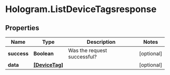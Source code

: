 # Hologram.ListDeviceTagsresponse

## Properties
Name | Type | Description | Notes
------------ | ------------- | ------------- | -------------
**success** | **Boolean** | Was the request successful? | [optional] 
**data** | [**[DeviceTag]**](DeviceTag.md) |  | [optional] 


